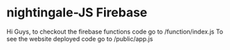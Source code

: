 # nightingale-JS Firebase
Hi Guys, to checkout the firebase functions code go to /function/index.js 
To see the website deployed code go to /public/app.js

